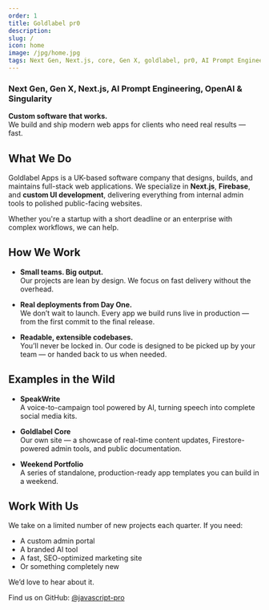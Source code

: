```yaml
---
order: 1
title: Goldlabel pr0
description: 
slug: /
icon: home
image: /jpg/home.jpg
tags: Next Gen, Next.js, core, Gen X, goldlabel, pr0, AI Prompt Engineering, ChatGPT, OpenAI, Singularity
---
```

### Next Gen, Gen X, Next.js, AI Prompt Engineering, OpenAI & Singularity

**Custom software that works.**  
We build and ship modern web apps for clients who need real results — fast.

## What We Do

Goldlabel Apps is a UK-based software company that designs, builds, and maintains full-stack web applications. We specialize in **Next.js**, **Firebase**, and **custom UI development**, delivering everything from internal admin tools to polished public-facing websites.

Whether you're a startup with a short deadline or an enterprise with complex workflows, we can help.

## How We Work

- **Small teams. Big output.**  
  Our projects are lean by design. We focus on fast delivery without the overhead.

- **Real deployments from Day One.**  
  We don’t wait to launch. Every app we build runs live in production — from the first commit to the final release.

- **Readable, extensible codebases.**  
  You’ll never be locked in. Our code is designed to be picked up by your team — or handed back to us when needed.


## Examples in the Wild

- **SpeakWrite**  
  A voice-to-campaign tool powered by AI, turning speech into complete social media kits.

- **Goldlabel Core**  
  Our own site — a showcase of real-time content updates, Firestore-powered admin tools, and public documentation.

- **Weekend Portfolio**  
  A series of standalone, production-ready app templates you can build in a weekend.


## Work With Us

We take on a limited number of new projects each quarter. If you need:

- A custom admin portal  
- A branded AI tool  
- A fast, SEO-optimized marketing site  
- Or something completely new

We’d love to hear about it.

Find us on GitHub: [@javascript-pro](https://github.com/javascript-pro)
